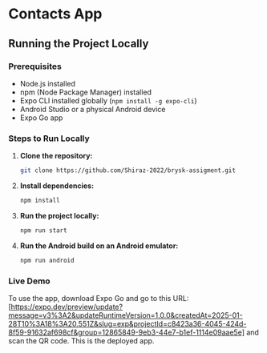 # Contacts App

## Running the Project Locally

### Prerequisites

- Node.js installed
- npm (Node Package Manager) installed
- Expo CLI installed globally (`npm install -g expo-cli`)
- Android Studio or a physical Android device
- Expo Go app

### Steps to Run Locally

1. **Clone the repository:**
   ```bash
   git clone https://github.com/Shiraz-2022/brysk-assigment.git
   ```
2. **Install dependencies:**
   ```bash
   npm install
   ```
3. **Run the project locally:**
   ```bash
   npm run start
   ```
4. **Run the Android build on an Android emulator:**
   ```bash
   npm run android
   ```

### Live Demo

To use the app, download Expo Go and go to this URL: [https://expo.dev/preview/update?message=v3%3A2&updateRuntimeVersion=1.0.0&createdAt=2025-01-28T10%3A18%3A20.551Z&slug=exp&projectId=c8423a36-4045-424d-8f59-91632af698cf&group=12865849-9eb3-44e7-b1ef-1114e09aae5e] and scan the QR code. This is the deployed app.
